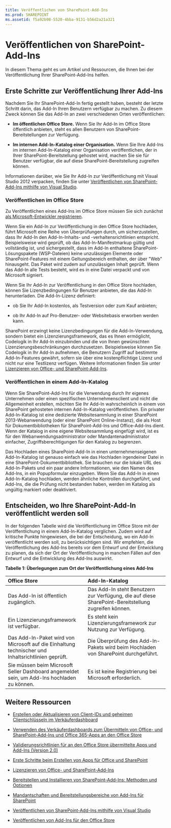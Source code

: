```yaml
---
title: Veröffentlichen von SharePoint-Add-Ins
ms.prod: SHAREPOINT
ms.assetid: f5a92b98-5520-4bba-9131-b56d2a21a321
---
```



# Veröffentlichen von SharePoint-Add-Ins
In diesem Thema geht es um Artikel und Ressourcen, die Ihnen bei der Veröffentlichung Ihrer SharePoint-Add-Ins helfen.
## Erste Schritte zur Veröffentlichung Ihrer Add-Ins
<a name="bk_gettingstarted"> </a>

Nachdem Sie Ihr SharePoint-Add-In fertig gestellt haben, besteht der letzte Schritt darin, das Add-In Ihren Benutzern verfügbar zu machen. Zu diesem Zweck können Sie das Add-In an zwei verschiedenen Orten veröffentlichen:




- **Im öffentlichen Office Store.** Wenn Sie Ihr Add-In im Office Store öffentlich anbieten, steht es allen Benutzern von SharePoint-Bereitstellungen zur Verfügung.


- **Im internen Add-In-Katalog einer Organisation.** Wenn Sie Ihre Add-Ins im internen Add-In-Katalog einer Organisation veröffentlichen, der in Ihrer SharePoint-Bereitstellung gehostet wird, machen Sie sie für Benutzer verfügbar, die auf diese SharePoint-Bereitstellung zugreifen können.


Informationen darüber, wie Sie Ihr Add-In zur Veröffentlichung mit Visual Studio 2012 verpacken, finden Sie unter  [Veröffentlichen von SharePoint-Add-Ins mithilfe von Visual Studio](publish-sharepoint-add-ins-by-using-visual-studio.md).




### Veröffentlichen im Office Store

Zu Veröffentlichen eines Add-Ins im Office Store müssen Sie sich zunächst  [als Microsoft-Entwickler registrieren](https://sellerdashboard.microsoft.com/Registration). 



Wenn Sie ein Add-In zur Veröffentlichung in den Office Store hochladen, führt Microsoft eine Reihe von Überprüfungen durch, um sicherzustellen, dass Ihr Add-In den Add-In-Inhalts- und -verhaltensrichtlinien entspricht. Beispielsweise wird geprüft, ob das Add-In-Manifestmarkup gültig und vollständig ist, und sichergestellt, dass im Add-In enthaltene SharePoint-Lösungspakete (WSP-Dateien) keine unzulässigen Elemente oder SharePoint-Features mit einem Geltungsbereich enthalten, der über "Web" hinausgeht. Das Paket wird zudem auf unzulässigen Inhalt geprüft. Wenn das Add-In alle Tests besteht, wird es in eine Datei verpackt und von Microsoft signiert.



Wenn Sie Ihr Add-In zur Veröffentlichung in den Office Store hochladen, können Sie Lizenzbedingungen für Benutzer anbieten, die das Add-In herunterladen. Die Add-In-Lizenz definiert:




- ob Sie Ihr Add-In kostenlos, als Testversion oder zum Kauf anbieten;


- ob Ihr Add-In auf Pro-Benutzer- oder Websitebasis erworben werden kann.


SharePoint erzwingt keine Lizenzbedingungen für die Add-In-Verwendung, sondern bietet ein Lizenzierungsframework, das es Ihnen ermöglicht, Codelogik in Ihr Add-In einzubinden und die von Ihnen gewünschten Lizenzierungsbeschränkungen durchzusetzen. Beispielsweise können Sie Codelogik in Ihr Add-In aufnehmen, die Benutzern Zugriff auf bestimmte Add-In-Features gewährt, sofern sie über eine kostenpflichtige Lizenz und nicht nur eine Testlizenz verfügen. Weitere Informationen finden Sie unter  [Lizenzieren von Office- und SharePoint-Add-Ins](http://msdn.microsoft.com/library/3e0e8ff6-66d6-44ff-b0c2-59108ebd9181%28Office.15%29.aspx).




### Veröffentlichen in einem Add-In-Katalog

Wenn Sie SharePoint-Add-Ins für die Verwendung durch Ihr eigenes Unternehmen oder einen spezifischen Unternehmensclient und nicht die Allgemeinheit erstellen, möchten Sie Ihr Add-In wahrscheinlich in einem von SharePoint gehosteten internen Add-In-Katalog veröffentlichen. Ein privater Add-In-Katalog ist eine dedizierte Websitesammlung in einer SharePoint 2013-Webanwendung (oder einer SharePoint Online-Instanz), die als Host für Dokumentbibliotheken für SharePoint-Add-Ins und Office-Add-Ins dient. Wenn der Katalog in eine eigene Websitesammlung eingefügt wird, ist es für den Webanwendungsadministrator oder Mandantenadministrator einfacher, Zugriffsberechtigungen für den Katalog zu begrenzen.



Das Hochladen eines SharePoint-Add-In in einen unternehmenseigenen Add-In-Katalog ist genauso einfach wie das Hochladen irgendeiner Datei in eine SharePoint-Dokumentbibliothek. Sie brauchen nur die lokale URL des Add-In-Pakets und ein paar andere Informationen, wie den Namen des Add-Ins, in ein Popupformular einzugeben. Wenn Sie das Add-In in einen Add-In-Katalog hochladen, werden ähnliche Kontrollen durchgeführt, und Add-Ins, die die Prüfung nicht bestanden haben, werden im Katalog als ungültig markiert oder deaktiviert.




## Entscheiden, wo Ihre SharePoint-Add-In veröffentlicht werden soll
<a name="bk_decide"> </a>

In der folgenden Tabelle wird die Veröffentlichung im Office Store mit der Veröffentlichung in einem Add-In-Katalog verglichen. Zudem wird auf kritische Punkte hingewiesen, die bei der Entscheidung, wo ein Add-In veröffentlicht werden soll, zu berücksichtigen sind. Wir empfehlen, die Veröffentlichung des Add-Ins bereits vor dem Entwurf und der Entwicklung zu planen, da sich der Ort der Veröffentlichung in manchen Fällen auf den Entwurf und die Entwicklung des Add-Ins auswirkt.




**Tabelle 1: Überlegungen zum Ort der Veröffentlichung eines Add-Ins**


|**Office Store**|**Add-In-Katalog**|
|:-----|:-----|
|Das Add-In ist öffentlich zugänglich.  <br/> |Das Add-In steht Benutzern zur Verfügung, die auf diese SharePoint-Bereitstellung zugreifen können.  <br/> |
|Ein Lizenzierungsframework ist verfügbar.  <br/> |Es steht kein Lizenzierungsframework zur Nutzung zur Verfügung.  <br/> |
|Das Add-In-Paket wird von Microsoft auf die Einhaltung technischer und Inhaltsrichtlinien geprüft.  <br/> |Die Überprüfung des Add-In-Pakets wird beim Hochladen von SharePoint durchgeführt.  <br/> |
|Sie müssen beim Microsoft Seller Dashboard angemeldet sein, um Add-Ins hochladen zu können.  <br/> |Es ist keine Registrierung bei Microsoft erforderlich.  <br/> |
 

## Weitere Ressourcen
<a name="bk_addresources"> </a>


-  [Erstellen oder Aktualisieren von Client-IDs und geheimen Clientschlüsseln im Verkäuferdashboard](http://msdn.microsoft.com/library/f7852781-922f-4499-9dd4-c266907a8c14%28Office.15%29.aspx)


-  [Verwenden des Verkäuferdashboards zum Übermitteln von Office- und SharePoint-Add-Ins und Office 365-Apps an den Office Store](http://msdn.microsoft.com/library/260ef238-0be4-42d6-ba15-1249a8e2ff12%28Office.15%29.aspx)


-  [Validierungsrichtlinien für an den Office Store übermittelte Apps und Add-Ins (Version 2.0)](http://msdn.microsoft.com/library/cd90836a-523e-42f5-ab02-5123cdf9fefe%28Office.15%29.aspx)


-  [Erste Schritte beim Erstellen von Apps für Office und SharePoint](http://msdn.microsoft.com/library/187f8c8c-1b15-471c-80b5-69a40e67deea%28Office.15%29.aspx)


-  [Lizenzieren von Office- und SharePoint-Add-Ins](http://msdn.microsoft.com/library/3e0e8ff6-66d6-44ff-b0c2-59108ebd9181%28Office.15%29.aspx)


-  [Bereitstellen und Installieren von SharePoint-Add-Ins: Methoden und Optionen](deploying-and-installing-sharepoint-add-ins-methods-and-options.md)


-  [Mandantschaften und Bereitstellungsbereiche von Add-Ins für SharePoint](tenancies-and-deployment-scopes-for-sharepoint-add-ins.md)


-  [Veröffentlichen von SharePoint-Add-Ins mithilfe von Visual Studio](publish-sharepoint-add-ins-by-using-visual-studio.md)


-  [Veröffentlichen von Add-Ins für den Office Store](http://social.msdn.microsoft.com/Forums/de-de/officestore)



